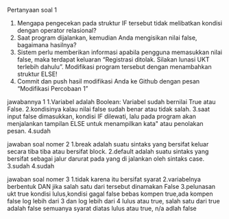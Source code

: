 Pertanyaan soal 1 
1. Mengapa pengecekan pada struktur IF tersebut tidak melibatkan kondisi dengan 
operator relasional? 
2. Saat program dijalankan, kemudian Anda mengisikan nilai false, bagaimana hasilnya? 
3. Sistem perlu memberikan informasi apabila pengguna memasukkan nilai false, maka 
terdapat keluaran “Registrasi ditolak. Silakan lunasi UKT terlebih dahulu”. Modifikasi 
program tersebut dengan menambahkan struktur ELSE! 
4. Commit dan push hasil modifikasi Anda ke Github dengan pesan “Modifikasi 
Percobaan 1”

jawabannya 1
1.Variabel adalah Boolean: Variabel sudah bernilai True atau False.
2.kondisinya kalau nilai false sudah benar atau tidak salah.
3.saat  input false dimasukkan, kondisi IF dilewati, lalu pada program akan menjalankan tampilan ELSE untuk menampilkan kata" atau penolakan pesan.
4.sudah

jawaban soal nomer 2
1.break adalah suatu sintaks yang bersifat keluar secara tiba tiba atau bersifat block.
2.default adalah suatu sintaks yang bersifat sebagai jalur darurat pada yang di jalankan oleh sintaks case.
3.sudah
4.sudah

jawaban soal nomer 3
1.tidak karena itu bersifat syarat
2.variabelnya berbentuk DAN jika salah satu dari tersebut dinamakan False
3.pelunasan ukt true kondisi lulus,kondisi gagal false
bebas kompen true,ada kompen false
log lebih dari 3 dan log lebih dari 4 lulus atau true, salah satu dari true adalah false
semuanya syarat diatas lulus atau true, n/a adlah false 